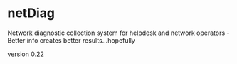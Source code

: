 # netDiag
Network diagnostic collection system for helpdesk and network operators - Better info creates better results...hopefully

version 0.22
